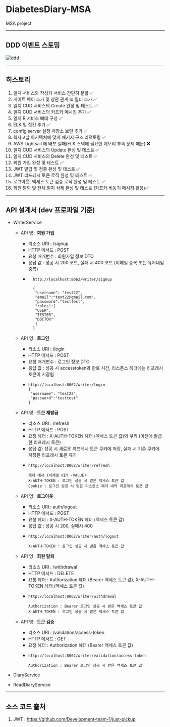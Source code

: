 # DiabetesDiary-MSA
MSA project

***

## DDD 이벤트 스토밍
![ddd](https://velog.velcdn.com/images/dasd412/post/03122079-a3d8-4d79-b3da-18269a9b7944/image.png)

***

## 히스토리
1. 일지 서비스와 작성자 서비스 간단히 분할 ✅
2. 게이트 웨이 추가 및 상관 관계 Id 필터 추가 ✅
3. 일지 CUD 서비스의 Create 완성 및 테스트 ✅
4. 일지 CUD 서비스의 카프카 메시징 추가 ✅
5. 일지 R 서비스 뼈대 구성 ✅
6. ELK 및 집킨 추가 ✅
7. config server 설정 저장소 보안 추가 ✅
8. 헥사고날 아키텍쳐에 맞게 패키지 구조 리팩토링 ✅
9. AWS Lightsail 에 배포 실패(ELK 스택에 필요한 메모리 부족 문제 때문) ❌
10. 일지 CUD 서비스의 Update 완성 및 테스트 ✅
11. 일지 CUD 서비스의 Delete 완성 및 테스트 ✅
12. 회원 가입 완성 및 테스트 ✅
13. JWT 발급 및 검증 완성 및 테스트 ✅
14. JWT 리프레시 토큰 로직 완성 및 테스트 ✅
15. 로그아웃, 액세스 토큰 검증 로직 완성 및 테스트 ✅
16. 회원 탈퇴 및 전체 일지 삭제 완성 및 테스트 (카프카 비동기 메시지 활용)✅

***

## API 설계서 (dev 프로파일 기준)
* WriterService
    - API 명 : **회원 가입**
        + 리소스 URI : /signup
        + HTTP 메서드 : POST
        + 요청 매개변수 : 회원가입 정보 DTO
        + 응답 값 : 성공 시 200 코드, 실패 시 400 코드 (이메일 중복 또는 유저네임 중복)
        + ```
            http://localhost:8062/writer/signup
            
            {
             "username": "test22",
             "email":"test22@gmail.com",
             "password":"testtest",
             "roles":[
             "USER",
             "TESTER",
             "DOCTOR"
             ]
            }
            ```
  - API 명 : **로그인** 
      + 리소스 URI : /login
      + HTTP 메서드 : POST
      + 요청 매개변수 : 로그인 정보 DTO
      + 응답 값 : 성공 시 accesstoken과 만료 시간, 리스폰스 헤더에는 리프레시 토큰이 저장됨
      + ```
        http://localhost:8062/writer/login
        {
         "username": "test22",
         "password":"testtest"
        }
        ```

  - API 명 : **토큰 재발급**
      + 리소스 URI : /refresh
      + HTTP 메서드 : POST 
      + 요청 헤더 : X-AUTH-TOKEN 헤더 (엑세스 토큰 값)와 쿠키 (이전에 발급한 리프레시 토큰)
      + 응답 값: 성공 시 새로운 리프레시 토큰 쿠키에 저장, 실패 시 기존 쿠키에 저장된 리프레시 토큰 제거
      + ```
        http://localhost:8062/writer/refresh
        
        헤더 예시 (차례로 KEY -VALUE)
        X-AUTH-TOKEN : 로그인 성공 시 받은 액세스 토큰 값
        Cookie : 로그인 성공 시 받은 리스폰스 헤더 내의 리프레시 토큰 값
        ```
  - API 명 : **로그아웃** 
    + 리소스 URI : auth/logout 
    + HTTP 메서드 : POST
    + 요청 헤더 : X-AUTH-TOKEN 헤더 (엑세스 토큰 값)
    + 응답 값 : 성공 시 200, 실패시 400
    + ```
      http://localhost:8062/writer/auth/logout
      
      X-AUTH-TOKEN : 로그인 성공 시 받은 액세스 토큰 값
      ```
  
  - API 명 : **회원 탈퇴**
    + 리소스 URI : /withdrawal
    + HTTP 메서드 : DELETE
    + 요청 헤더 : Authorization 헤더 (Bearer 액세스 토큰 값), X-AUTH-TOKEN 헤더 (엑세스 토큰 값)
    + ```
      http://localhost:8062/writer/withdrawal
      
      Authorization : Bearer 로그인 성공 시 받은 액세스 토큰 값
      X-AUTH-TOKEN : 로그인 성공 시 받은 액세스 토큰 값
      ```
  
  - API 명 : **토큰 검증**
    + 리소스 URI : /validation/access-token
    + HTTP 메서드 : GET
    + 요청 헤더 : Authorization 헤더 (Bearer 액세스 토큰 값)
    + ```
      http://localhost:8062/writer/validation/access-token
      
      Authorization : Bearer 로그인 성공 시 받은 액세스 토큰 값
      ```
* DiaryService

* ReadDiaryService

***

## 소스 코드 출처

1. JWT : https://github.com/Development-team-1/just-pickup


